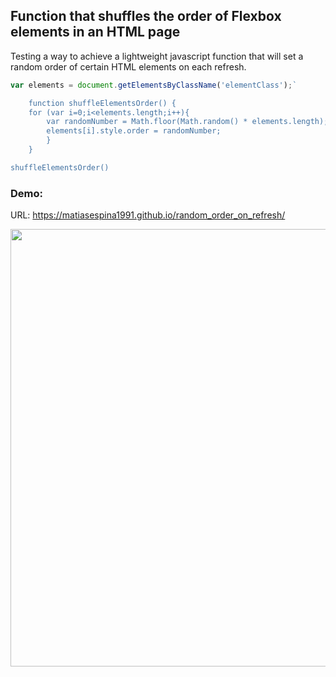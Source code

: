 ## Function that shuffles the order of Flexbox elements in an HTML page



Testing a way to achieve a lightweight javascript function that will set a random order of certain HTML elements on each refresh.

```javascript
var elements = document.getElementsByClassName('elementClass');`

    function shuffleElementsOrder() {
    for (var i=0;i<elements.length;i++){
        var randomNumber = Math.floor(Math.random() * elements.length);
        elements[i].style.order = randomNumber;
        }
    }

shuffleElementsOrder()
```


### Demo:

URL: https://matiasespina1991.github.io/random_order_on_refresh/

<img width="700px;" src="https://s4.gifyu.com/images/outputec5cea5db9670451.gif" alt="" /> 
